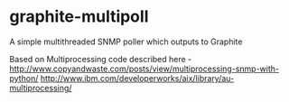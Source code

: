 # graphite-multipoll
A simple multithreaded SNMP poller which outputs to Graphite

Based on Multiprocessing code described here - 
 http://www.copyandwaste.com/posts/view/multiprocessing-snmp-with-python/
 http://www.ibm.com/developerworks/aix/library/au-multiprocessing/

